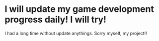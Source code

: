 # I will update my game development progress daily! I will try!
I had a long time without update anythings. Sorry myself, my project!!
